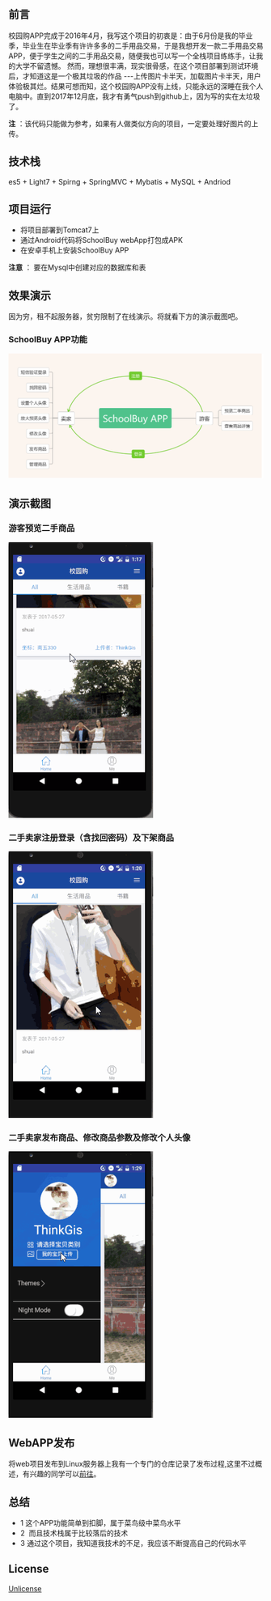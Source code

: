 ## 前言

 校园购APP完成于2016年4月，我写这个项目的初衷是：由于6月份是我的毕业季，毕业生在毕业季有许许多多的二手用品交易，于是我想开发一款二手用品交易APP，便于学生之间的二手用品交易，随便我也可以写一个全栈项目练练手，让我的大学不留遗憾。
 然而，理想很丰满，现实很骨感，在这个项目部署到测试环境后，才知道这是一个极其垃圾的作品 ---上传图片卡半天，加载图片卡半天，用户体验极其烂。结果可想而知，这个校园购APP没有上线，只能永远的深睡在我个人电脑中。直到2017年12月底，我才有勇气push到github上，因为写的实在太垃圾了。
 
**注** ：该代码只能做为参考，如果有人做类似方向的项目，一定要处理好图片的上传。




## 技术栈

es5 + Light7 + Spirng + SpringMVC + Mybatis + MySQL + Andriod


## 项目运行
- 将项目部署到Tomcat7上
- 通过Android代码将SchoolBuy webApp打包成APK
- 在安卓手机上安装SchoolBuy APP

**注意** ： 要在Mysql中创建对应的数据库和表


## 效果演示
因为穷，租不起服务器，贫穷限制了在线演示。将就看下方的演示截图吧。


### SchoolBuy APP功能
![enter image description here](https://github.com/HelloJeremy/schoolBuy/blob/master/image/app.png?raw=true)


## 演示截图


### 游客预览二手商品
![enter image description here](https://github.com/HelloJeremy/schoolBuy/blob/e03ac5a04cc4c41fe6a3fa7030beecda2e3598d1/image/product_show.gif?raw=true)


### 二手卖家注册登录（含找回密码）及下架商品
![enter image description here](https://github.com/HelloJeremy/schoolBuy/blob/e03ac5a04cc4c41fe6a3fa7030beecda2e3598d1/image/regist_login.gif?raw=true)


### 二手卖家发布商品、修改商品参数及修改个人头像
![enter image description here](https://github.com/HelloJeremy/schoolBuy/blob/e03ac5a04cc4c41fe6a3fa7030beecda2e3598d1/image/upload_manage.gif?raw=true)

## WebAPP发布
将web项目发布到Linux服务器上我有一个专门的仓库记录了发布过程,这里不过概述，有兴趣的同学可以[前往](https://github.com/HelloJeremy/Ubuntu-Java/blob/master/%E5%9C%A8Ubuntu%E4%B8%8A%E6%90%AD%E5%BB%BAJava%E5%BC%80%E5%8F%91%E7%8E%AF%E5%A2%83.md)。
## 总结
- 1 这个APP功能简单到扣脚，属于菜鸟级中菜鸟水平
- 2  而且技术栈属于比较落后的技术
- 3 通过这个项目，我知道我技术的不足，我应该不断提高自己的代码水平



## License
[Unlicense](https://github.com/HelloJeremy/schoolBuy/blob/master/LICENSE)


